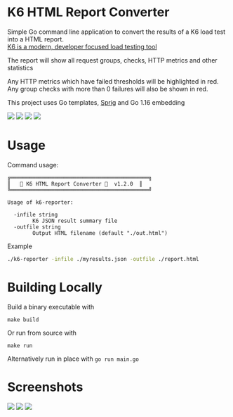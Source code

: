 # K6 HTML Report Converter

Simple Go command line application to convert the results of a K6 load test into a HTML report.  
[K6 is a modern, developer focused load testing tool](https://k6.io/)

The report will show all request groups, checks, HTTP metrics and other statistics

Any HTTP metrics which have failed thresholds will be highlighted in red. Any group checks with more than 0 failures will also be shown in red.

This project uses Go templates, [Sprig](http://masterminds.github.io/sprig/) and Go 1.16 embedding

![](https://img.shields.io/github/license/benc-uk/k6-reporter)
![](https://img.shields.io/github/last-commit/benc-uk/k6-reporter)
![](https://img.shields.io/github/release/benc-uk/k6-reporter)
![](https://img.shields.io/github/checks-status/benc-uk/k6-reporter/main)

# Usage

Command usage:

```
╔════════════════════════════════════════════╗
║   🗻 K6 HTML Report Converter 📜  v1.2.0  ║
╚════════════════════════════════════════════╝

Usage of k6-reporter:

  -infile string
        K6 JSON result summary file
  -outfile string
        Output HTML filename (default "./out.html")
```

Example

```bash
./k6-reporter -infile ./myresults.json -outfile ./report.html
```

# Building Locally

Build a binary executable with

```
make build
```

Or run from source with

```
make run
```

Alternatively run in place with `go run main.go`

# Screenshots

![](https://user-images.githubusercontent.com/14982936/104111528-d1bb6700-52da-11eb-9f98-27d207c7747b.png)
![](https://user-images.githubusercontent.com/14982936/104111534-e5ff6400-52da-11eb-8efd-07ec5680246e.png)
![](https://user-images.githubusercontent.com/14982936/104111542-04fdf600-52db-11eb-8a41-535c58693234.png)
